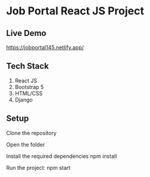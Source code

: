 # Job Portal React JS Project

## Live Demo
https://jobportal145.netlify.app/

## Tech Stack
1. React JS
2. Bootstrap 5
3. HTML/CSS
4. Django

## Setup
Clone the repository

Open the folder

Install the required dependencies
npm install

Run the project:
npm start
